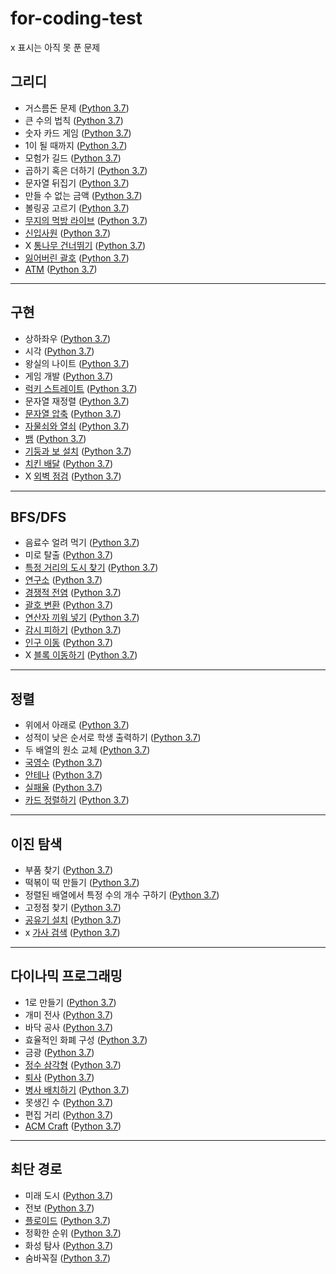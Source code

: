 # for-coding-test
x 표시는 아직 못 푼 문제   
## 그리디   
* 거스름돈 문제 ([Python 3.7](https://github.com/Tin1209/for-coding-test/blob/main/Greedy/example1.py))
* 큰 수의 법칙 ([Python 3.7](https://github.com/Tin1209/for-coding-test/blob/main/Greedy/problem1.py))
* 숫자 카드 게임 ([Python 3.7](https://github.com/Tin1209/for-coding-test/blob/main/Greedy/problem2.py)) 
* 1이 될 때까지 ([Python 3.7](https://github.com/Tin1209/for-coding-test/blob/main/Greedy/problem3.py))
* 모험가 길드 ([Python 3.7](https://github.com/Tin1209/for-coding-test/blob/main/Greedy/Greedy_problem1.py))
* 곱하기 혹은 더하기 ([Python 3.7](https://github.com/Tin1209/for-coding-test/blob/main/Greedy/Greedy_problem2.py))
* 문자열 뒤집기 ([Python 3.7](https://github.com/Tin1209/for-coding-test/blob/main/Greedy/Greedy_problem3.py))
* 만들 수 없는 금액 ([Python 3.7](https://github.com/Tin1209/for-coding-test/blob/main/Greedy/Greedy_problem4.py))
* 볼링공 고르기 ([Python 3.7](https://github.com/Tin1209/for-coding-test/blob/main/Greedy/Greedy_problem5.py))
* [무지의 먹방 라이브](https://programmers.co.kr/learn/courses/30/lessons/42891) ([Python 3.7](https://github.com/Tin1209/for-coding-test/blob/main/Greedy/Greedy_problem6.py))
* [신입사원](https://www.acmicpc.net/problem/1946) ([Python 3.7](https://github.com/Tin1209/for-coding-test/blob/main/Greedy/BOJ1946.py))
* X [통나무 건너뛰기](https://www.acmicpc.net/problem/11497) ([Python 3.7](https://github.com/Tin1209/for-coding-test/blob/main/Greedy/BOJ11497.py))
* [잃어버린 괄호](https://www.acmicpc.net/problem/1541) ([Python 3.7](https://github.com/Tin1209/for-coding-test/blob/main/Greedy/BOJ1541.py))
* [ATM](https://www.acmicpc.net/problem/11399) ([Python 3.7](https://github.com/Tin1209/for-coding-test/blob/main/Greedy/BOJ11399.py))    
---
## 구현   
* 상하좌우 ([Python 3.7](https://github.com/Tin1209/for-coding-test/blob/main/Implementation/example1.py))
* 시각 ([Python 3.7](https://github.com/Tin1209/for-coding-test/blob/main/Implementation/example2.py))
* 왕실의 나이트 ([Python 3.7](https://github.com/Tin1209/for-coding-test/blob/main/Implementation/problem1.py)) 
* 게임 개발 ([Python 3.7](https://github.com/Tin1209/for-coding-test/blob/main/Implementation/problem2.py))
* [럭키 스트레이트](https://www.acmicpc.net/problem/18406) ([Python 3.7](https://github.com/Tin1209/for-coding-test/blob/main/Implementation/BOJ18406.py))
* 문자열 재정렬 ([Python 3.7](https://github.com/Tin1209/for-coding-test/blob/main/Implementation/Implementation_problem.py))
* [문자열 압축](https://programmers.co.kr/learn/courses/30/lessons/60057) ([Python 3.7](https://github.com/Tin1209/for-coding-test/blob/main/Implementation/programmers60057.py))
* [자물쇠와 열쇠](https://programmers.co.kr/learn/courses/30/lessons/60059) ([Python 3.7](https://github.com/Tin1209/for-coding-test/blob/main/Implementation/programmers60059.py))
* [뱀](https://www.acmicpc.net/problem/3190) ([Python 3.7](https://github.com/Tin1209/for-coding-test/blob/main/Implementation/BOJ3190.py))
* [기둥과 보 설치](https://programmers.co.kr/learn/courses/30/lessons/60061) ([Python 3.7](https://github.com/Tin1209/for-coding-test/blob/main/Implementation/programmers60061.py))
* [치킨 배달](https://www.acmicpc.net/problem/15686) ([Python 3.7](https://github.com/Tin1209/for-coding-test/blob/main/Implementation/BOJ15686.py))
* X [외벽 점검](https://programmers.co.kr/learn/courses/30/lessons/60062) ([Python 3.7](https://github.com/Tin1209/for-coding-test/blob/main/Implementation/programmers60062.py))
---   
## BFS/DFS  
* 음료수 얼려 먹기 ([Python 3.7](https://github.com/Tin1209/for-coding-test/blob/main/BFS%26DFS/problem1.py))
* 미로 탈출 ([Python 3.7](https://github.com/Tin1209/for-coding-test/blob/main/BFS%26DFS/problem2.py))
* [특정 거리의 도시 찾기](https://www.acmicpc.net/problem/18352) ([Python 3.7](https://github.com/Tin1209/for-coding-test/blob/main/BFS%26DFS/BOJ18352.py))
* [연구소](https://www.acmicpc.net/problem/14502) ([Python 3.7](https://github.com/Tin1209/for-coding-test/blob/main/BFS%26DFS/BOJ14502.py))
* [경쟁적 전염](https://www.acmicpc.net/problem/18405) ([Python 3.7](https://github.com/Tin1209/for-coding-test/blob/main/BFS%26DFS/BOJ18405.py))
* [괄호 변환](https://programmers.co.kr/learn/courses/30/lessons/60058) ([Python 3.7](https://github.com/Tin1209/for-coding-test/blob/main/BFS%26DFS/programmers60058.py))
* [연산자 끼워 넣기](https://www.acmicpc.net/problem/14888) ([Python 3.7](https://github.com/Tin1209/for-coding-test/blob/main/BFS%26DFS/BOJ14888.py))
* [감시 피하기](https://www.acmicpc.net/problem/18428) ([Python 3.7](https://github.com/Tin1209/for-coding-test/blob/main/BFS%26DFS/BOJ18428.py))
* [인구 이동](https://www.acmicpc.net/problem/16234) ([Python 3.7](https://github.com/Tin1209/for-coding-test/blob/main/BFS%26DFS/BOJ16234.py))
* X [블록 이동하기](https://programmers.co.kr/learn/courses/30/lessons/60063) ([Python 3.7](https://github.com/Tin1209/for-coding-test/blob/main/BFS%26DFS/programmers60063.py))
--- 
## 정렬   
* 위에서 아래로 ([Python 3.7](https://github.com/Tin1209/for-coding-test/blob/main/Sorting/problem1.py))
* 성적이 낮은 순서로 학생 출력하기 ([Python 3.7](https://github.com/Tin1209/for-coding-test/blob/main/Sorting/problem2.py))
* 두 배열의 원소 교체 ([Python 3.7](https://github.com/Tin1209/for-coding-test/blob/main/Sorting/problem3.py))
* [국영수](https://www.acmicpc.net/problem/10825) ([Python 3.7](https://github.com/Tin1209/for-coding-test/blob/main/Sorting/BOJ10825.py))
* [안테나](https://www.acmicpc.net/problem/18310) ([Python 3.7](https://github.com/Tin1209/for-coding-test/blob/main/Sorting/BOJ18310.py))
* [실패율](https://programmers.co.kr/learn/courses/30/lessons/42889) ([Python 3.7](https://github.com/Tin1209/for-coding-test/blob/main/Sorting/programmers42889.py))   
* [카드 정렬하기](https://www.acmicpc.net/problem/1715) ([Python 3.7](https://github.com/Tin1209/for-coding-test/blob/main/Sorting/BOJ1715.py))
---
## 이진 탐색   
* 부품 찾기 ([Python 3.7](https://github.com/Tin1209/for-coding-test/blob/main/Binary%20search/problem1.py))
* 떡볶이 떡 만들기 ([Python 3.7](https://github.com/Tin1209/for-coding-test/blob/main/Binary%20search/problem2.py))
* 정렬된 배열에서 특정 수의 개수 구하기 ([Python 3.7](https://github.com/Tin1209/for-coding-test/blob/main/Binary%20search/Binary_search_problem1.py))
* 고정점 찾기 ([Python 3.7](https://github.com/Tin1209/for-coding-test/blob/main/Binary%20search/Binary_search_problem2.py)) 
* [공유기 설치](https://www.acmicpc.net/problem/2110) ([Python 3.7](https://github.com/Tin1209/for-coding-test/blob/main/Binary%20search/BOJ2110.py))  
* x [가사 검색](https://programmers.co.kr/learn/courses/30/lessons/60060) ([Python 3.7](https://github.com/Tin1209/for-coding-test/blob/main/Binary%20search/programmers60060.py)) 
---   
## 다이나믹 프로그래밍   
* 1로 만들기 ([Python 3.7](https://github.com/Tin1209/for-coding-test/blob/main/Dynamic%20Programming/problem1.py))   
* 개미 전사 ([Python 3.7](https://github.com/Tin1209/for-coding-test/blob/main/Dynamic%20Programming/problem2.py))  
* 바닥 공사 ([Python 3.7](https://github.com/Tin1209/for-coding-test/blob/main/Dynamic%20Programming/problem3.py))  
* 효율적인 화폐 구성 ([Python 3.7](https://github.com/Tin1209/for-coding-test/blob/main/Dynamic%20Programming/problem4.py))     
* 금광 ([Python 3.7](https://github.com/Tin1209/for-coding-test/blob/main/Dynamic%20Programming/Dynamic_Programming_problem1.py))    
* [정수 삼각형](https://www.acmicpc.net/problem/1932) ([Python 3.7](https://github.com/Tin1209/for-coding-test/blob/main/Dynamic%20Programming/BOJ1932.py))   
* [퇴사](https://www.acmicpc.net/problem/14501) ([Python 3.7](https://github.com/Tin1209/for-coding-test/blob/main/Dynamic%20Programming/BOJ14501.py))    
* [병사 배치하기](https://www.acmicpc.net/problem/18353) ([Python 3.7](https://github.com/Tin1209/for-coding-test/blob/main/Dynamic%20Programming/BOJ18353.py))   
* 못생긴 수 ([Python 3.7](https://github.com/Tin1209/for-coding-test/blob/main/Dynamic%20Programming/Dynamic_Programming_problem2.py))   
* 편집 거리 ([Python 3.7](https://github.com/Tin1209/for-coding-test/blob/main/Dynamic%20Programming/Dynamic_Programming_problem3.py))   
* [ACM Craft](https://www.acmicpc.net/problem/1005) ([Python 3.7](https://github.com/Tin1209/for-coding-test/blob/main/Dynamic%20Programming/BOJ1005.py))
---
## 최단 경로  
* 미래 도시 ([Python 3.7](https://github.com/Tin1209/for-coding-test/blob/main/Shortest%20Path/problem1.py))   
* 전보 ([Python 3.7](https://github.com/Tin1209/for-coding-test/blob/main/Shortest%20Path/problem2.py))
* [플로이드](https://www.acmicpc.net/problem/11404) ([Python 3.7](https://github.com/Tin1209/for-coding-test/blob/main/Shortest%20Path/BOJ11404.py))   
* 정확한 순위 ([Python 3.7](https://github.com/Tin1209/for-coding-test/blob/main/Shortest%20Path/Shortest_Path_problem1.py))   
* 화성 탐사 ([Python 3.7](https://github.com/Tin1209/for-coding-test/blob/main/Shortest%20Path/Shortest_Path_problem2.py))   
* 숨바꼭질 ([Python 3.7](https://github.com/Tin1209/for-coding-test/blob/main/Shortest%20Path/Shortest_Path_problem3.py))   